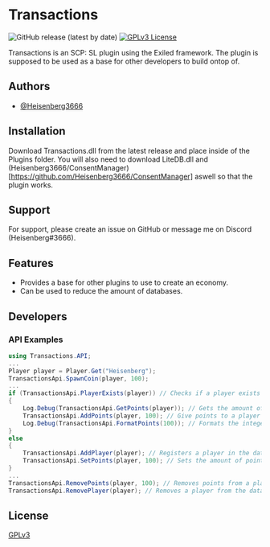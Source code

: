 # Transactions

![GitHub release (latest by date)](https://img.shields.io/github/downloads/Heisenberg3666/Transactions/total?style=for-the-badge)
[![GPLv3 License](https://img.shields.io/badge/License-GPL%20v3-yellow.svg?style=for-the-badge)](https://opensource.org/licenses/)

Transactions is an SCP: SL plugin using the Exiled framework. The plugin is supposed to be used as a base for other developers to build ontop of.

## Authors

- [@Heisenberg3666](https://github.com/Heisenberg3666)

## Installation

Download Transactions.dll from the latest release and place inside of the Plugins folder.
You will also need to download LiteDB.dll and (Heisenberg3666/ConsentManager)[https://github.com/Heisenberg3666/ConsentManager] aswell so that the plugin works.

## Support

For support, please create an issue on GitHub or message me on Discord (Heisenberg#3666).

## Features

- Provides a base for other plugins to use to create an economy.
- Can be used to reduce the amount of databases.

## Developers

### API Examples

```csharp
using Transactions.API;
...
Player player = Player.Get("Heisenberg");
TransactionsApi.SpawnCoin(player, 100);
...
if (TransactionsApi.PlayerExists(player)) // Checks if a player exists within the database
{
    Log.Debug(TransactionsApi.GetPoints(player)); // Gets the amount of points that a player has
    TransactionsApi.AddPoints(player, 100); // Give points to a player
    Log.Debug(TransactionsApi.FormatPoints(100)); // Formats the integer into a string customised in the Config
}
else
{
    TransactionsApi.AddPlayer(player); // Registers a player in the database if they are not in there
    TransactionsApi.SetPoints(player, 100); // Sets the amount of points a player has
}
...
TransactionsApi.RemovePoints(player, 100); // Removes points from a player
TransactionsApi.RemovePlayer(player); // Removes a player from the database.
```

## License

[GPLv3](https://choosealicense.com/licenses/gpl-3.0/)
